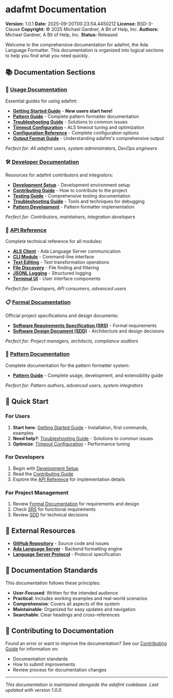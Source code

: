 # adafmt Documentation

**Version:** 1.0.1
**Date:** 2025-09-20T00:23:54.445021Z
**License:** BSD-3-Clause
**Copyright:** © 2025 Michael Gardner, A Bit of Help, Inc.
**Authors:** Michael Gardner, A Bit of Help, Inc.
**Status:** Released

Welcome to the comprehensive documentation for adafmt, the Ada Language Formatter. This documentation is organized into logical sections to help you find what you need quickly.

## 📚 Documentation Sections

### 📖 [Usage Documentation](guides/index.md#-core-guides)
Essential guides for using adafmt:
- **[Getting Started Guide](guides/getting-started-guide.md)** - **New users start here!**
- **[Pattern Guide](guides/patterns-guide.md)** - Complete pattern formatter documentation
- **[Troubleshooting Guide](guides/troubleshooting-guide.md)** - Solutions to common issues
- **[Timeout Configuration](guides/timeout-guide.md)** - ALS timeout tuning and optimization
- **[Configuration Reference](guides/configuration-guide.md)** - Complete configuration options
- **[Output Format Guide](guides/output-format-guide.md)** - Understanding adafmt's comprehensive output

*Perfect for: All adafmt users, system administrators, DevOps engineers*

### 🛠️ [Developer Documentation](guides/index.md)
Resources for adafmt contributors and integrators:
- **[Development Setup](guides/getting-started-guide.md#development-setup)** - Development environment setup
- **[Contributing Guide](guides/contributing-guide.md)** - How to contribute to the project
- **[Testing Guide](guides/testing-guide.md)** - Comprehensive testing documentation
- **[Troubleshooting Guide](guides/troubleshooting-guide.md)** - Tools and techniques for debugging
- **[Pattern Development](guides/patterns-guide.md)** - Pattern formatter implementation

*Perfect for: Contributors, maintainers, integration developers*

### 🔧 [API Reference](guides/api/index.md)
Complete technical reference for all modules:
- **[ALS Client](guides/api/als_client.md)** - Ada Language Server communication
- **[CLI Module](guides/api/cli.md)** - Command-line interface
- **[Text Editing](guides/api/edits.md)** - Text transformation operations
- **[File Discovery](guides/api/file_discovery.md)** - File finding and filtering
- **[JSONL Logging](guides/api/logging_jsonl.md)** - Structured logging
- **[Terminal UI](guides/api/tui.md)** - User interface components

*Perfect for: Developers, API consumers, advanced users*

### 📋 [Formal Documentation](guides/formal/index.md)
Official project specifications and design documents:
- **[Software Requirements Specification (SRS)](guides/formal/SRS.md)** - Formal requirements
- **[Software Design Document (SDD)](guides/formal/SDD.md)** - Architecture and design decisions

*Perfect for: Project managers, architects, compliance auditors*

### 🎨 [Pattern Documentation](guides/patterns-guide.md)
Complete documentation for the pattern formatter system:
- **[Pattern Guide](guides/patterns-guide.md)** - Complete usage, development, and extensibility guide

*Perfect for: Pattern authors, advanced users, system integrators*

## 🚀 Quick Start

### For Users
1. **Start here**: [Getting Started Guide](guides/getting-started-guide.md) - Installation, first commands, examples
2. **Need help?**: [Troubleshooting Guide](guides/troubleshooting-guide.md) - Solutions to common issues
3. **Optimize**: [Timeout Configuration](guides/timeout-guide.md) - Performance tuning

### For Developers
1. Begin with [Development Setup](guides/getting-started-guide.md#development-setup)
2. Read the [Contributing Guide](guides/contributing-guide.md)
3. Explore the [API Reference](api/index.md) for implementation details

### For Project Management
1. Review [Formal Documentation](formal/index.md) for requirements and design
2. Check [SRS](formal/SRS.md) for functional requirements
3. Review [SDD](formal/SDD.md) for technical decisions

## 🔗 External Resources

- **[GitHub Repository](https://github.com/abitofhelp/adafmt.git)** - Source code and issues
- **[Ada Language Server](https://github.com/AdaCore/ada_language_server)** - Backend formatting engine
- **[Language Server Protocol](https://microsoft.github.io/language-server-protocol/)** - Protocol specification

## 📝 Documentation Standards

This documentation follows these principles:
- **User-Focused**: Written for the intended audience
- **Practical**: Includes working examples and real-world scenarios
- **Comprehensive**: Covers all aspects of the system
- **Maintainable**: Organized for easy updates and navigation
- **Searchable**: Clear headings and cross-references

## 🤝 Contributing to Documentation

Found an error or want to improve the documentation? See our [Contributing Guide](guides/contributing-guide.md) for information on:
- Documentation standards
- How to submit improvements
- Review process for documentation changes

---

*This documentation is maintained alongside the adafmt codebase. Last updated with version 1.0.0.*
